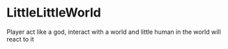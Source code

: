 # LittleLittleWorld
Player act like a god, interact with a world and little human in the world will react to it
